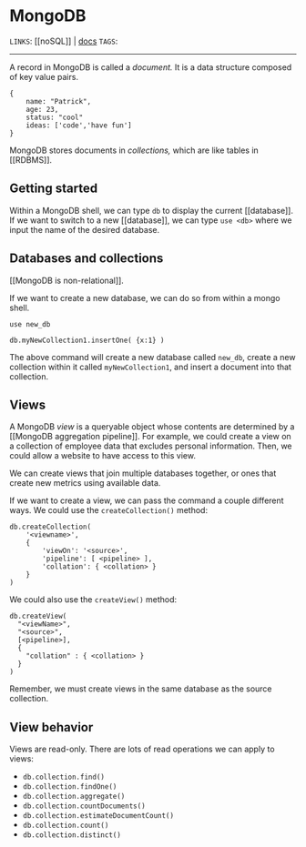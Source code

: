 # MongoDB
`LINKS`: [[noSQL]] | [docs](https://docs.mongodb.com/manual/introduction/)
`TAGS`: 

---
A record in MongoDB is called a *document.* It is a data structure composed of key value pairs. 

```
{
	name: "Patrick",
	age: 23,
	status: "cool"
	ideas: ['code','have fun']
}
```

MongoDB stores documents in *collections,* which are like tables in [[RDBMS]]. 

## Getting started
Within a MongoDB shell, we can type `db` to display the current [[database]]. If we want to switch to a new [[database]], we can type `use <db>` where we input the name of the desired database.

## Databases and collections
[[MongoDB is non-relational]]. 

If we want to create a new database, we can do so from within a mongo shell. 

```
use new_db

db.myNewCollection1.insertOne( {x:1} )
```

The above command will create a new database called `new_db`, create a new collection within it called `myNewCollection1`, and insert a document into that collection.

## Views
A MongoDB *view* is a queryable object whose contents are determined by a [[MongoDB aggregation pipeline]]. For example, we could create a view on a collection of employee data that excludes personal information. Then, we could allow a website to have access to this view. 

We can create views that join multiple databases together, or ones that create new metrics using available data. 

If we want to create a view, we can pass the command a couple different ways. We could use the `createCollection()` method:

```
db.createCollection(
	'<viewname>',
	{
		'viewOn': '<source>',
		'pipeline': [ <pipeline> ],
		'collation': { <collation> }
	}
)
```

We could also use the `createView()` method:

```
db.createView(
  "<viewName>",
  "<source>",
  [<pipeline>],
  {
    "collation" : { <collation> }
  }
)
```

Remember, we must create views in the same database as the source collection. 

## View behavior
Views are read-only. There are lots of read operations we can apply to views:

- `db.collection.find()`
- `db.collection.findOne()`
- `db.collection.aggregate()`
- `db.collection.countDocuments()`
- `db.collection.estimateDocumentCount()`
- `db.collection.count()`
- `db.collection.distinct()`